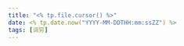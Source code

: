 ```yaml
---
title: "<% tp.file.cursor() %>"
date: <% tp.date.now("YYYY-MM-DDTHH:mm:ssZZ") %>
tags: [词穷]
---
```



